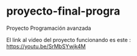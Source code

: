 # proyecto-final-progra
Proyecto Programación avanzada

El link al video del proyecto funcionando es este : https://youtu.be/SrMbSYwjk4M
